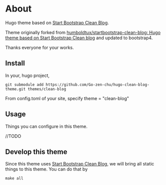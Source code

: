 # About

Hugo theme based on [Start Bootstrap Clean Blog](http://startbootstrap.com/template-overviews/clean-blog/).

Theme originally forked from [humboldtux/startbootstrap-clean-blog: Hugo theme based on Start Bootstrap Clean blog](https://github.com/humboldtux/startbootstrap-clean-blog) and updated to bootstrap4.

Thanks everyone for your works.

## Install

In your, hugo project,
```
git submodule add https://github.com/Go-zen-chu/hugo-clean-blog-theme.git themes/clean-blog
```

From config.toml of your site, specify theme = "clean-blog"

## Usage

Things you can configure in this theme.

//TODO

## Develop this theme

Since this theme uses [Start Bootstrap Clean Blog](http://startbootstrap.com/template-overviews/clean-blog/), we will bring all static things to this theme.
You can do that by

```
make all
```

